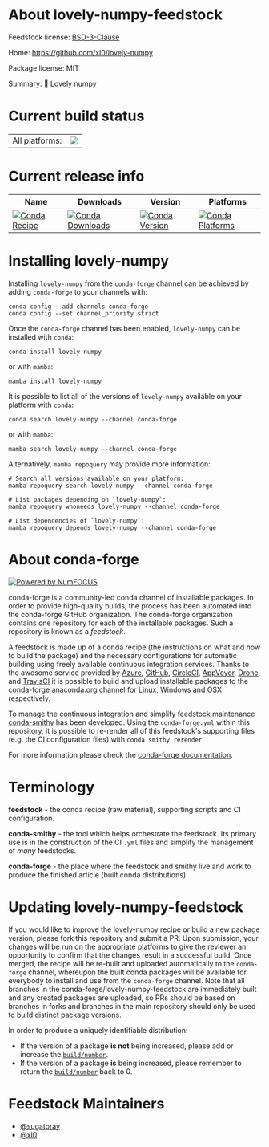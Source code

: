 About lovely-numpy-feedstock
============================

Feedstock license: [BSD-3-Clause](https://github.com/conda-forge/lovely-numpy-feedstock/blob/main/LICENSE.txt)

Home: https://github.com/xl0/lovely-numpy

Package license: MIT

Summary: 💟 Lovely numpy

Current build status
====================


<table><tr><td>All platforms:</td>
    <td>
      <a href="https://dev.azure.com/conda-forge/feedstock-builds/_build/latest?definitionId=18370&branchName=main">
        <img src="https://dev.azure.com/conda-forge/feedstock-builds/_apis/build/status/lovely-numpy-feedstock?branchName=main">
      </a>
    </td>
  </tr>
</table>

Current release info
====================

| Name | Downloads | Version | Platforms |
| --- | --- | --- | --- |
| [![Conda Recipe](https://img.shields.io/badge/recipe-lovely--numpy-green.svg)](https://anaconda.org/conda-forge/lovely-numpy) | [![Conda Downloads](https://img.shields.io/conda/dn/conda-forge/lovely-numpy.svg)](https://anaconda.org/conda-forge/lovely-numpy) | [![Conda Version](https://img.shields.io/conda/vn/conda-forge/lovely-numpy.svg)](https://anaconda.org/conda-forge/lovely-numpy) | [![Conda Platforms](https://img.shields.io/conda/pn/conda-forge/lovely-numpy.svg)](https://anaconda.org/conda-forge/lovely-numpy) |

Installing lovely-numpy
=======================

Installing `lovely-numpy` from the `conda-forge` channel can be achieved by adding `conda-forge` to your channels with:

```
conda config --add channels conda-forge
conda config --set channel_priority strict
```

Once the `conda-forge` channel has been enabled, `lovely-numpy` can be installed with `conda`:

```
conda install lovely-numpy
```

or with `mamba`:

```
mamba install lovely-numpy
```

It is possible to list all of the versions of `lovely-numpy` available on your platform with `conda`:

```
conda search lovely-numpy --channel conda-forge
```

or with `mamba`:

```
mamba search lovely-numpy --channel conda-forge
```

Alternatively, `mamba repoquery` may provide more information:

```
# Search all versions available on your platform:
mamba repoquery search lovely-numpy --channel conda-forge

# List packages depending on `lovely-numpy`:
mamba repoquery whoneeds lovely-numpy --channel conda-forge

# List dependencies of `lovely-numpy`:
mamba repoquery depends lovely-numpy --channel conda-forge
```


About conda-forge
=================

[![Powered by
NumFOCUS](https://img.shields.io/badge/powered%20by-NumFOCUS-orange.svg?style=flat&colorA=E1523D&colorB=007D8A)](https://numfocus.org)

conda-forge is a community-led conda channel of installable packages.
In order to provide high-quality builds, the process has been automated into the
conda-forge GitHub organization. The conda-forge organization contains one repository
for each of the installable packages. Such a repository is known as a *feedstock*.

A feedstock is made up of a conda recipe (the instructions on what and how to build
the package) and the necessary configurations for automatic building using freely
available continuous integration services. Thanks to the awesome service provided by
[Azure](https://azure.microsoft.com/en-us/services/devops/), [GitHub](https://github.com/),
[CircleCI](https://circleci.com/), [AppVeyor](https://www.appveyor.com/),
[Drone](https://cloud.drone.io/welcome), and [TravisCI](https://travis-ci.com/)
it is possible to build and upload installable packages to the
[conda-forge](https://anaconda.org/conda-forge) [anaconda.org](https://anaconda.org/)
channel for Linux, Windows and OSX respectively.

To manage the continuous integration and simplify feedstock maintenance
[conda-smithy](https://github.com/conda-forge/conda-smithy) has been developed.
Using the ``conda-forge.yml`` within this repository, it is possible to re-render all of
this feedstock's supporting files (e.g. the CI configuration files) with ``conda smithy rerender``.

For more information please check the [conda-forge documentation](https://conda-forge.org/docs/).

Terminology
===========

**feedstock** - the conda recipe (raw material), supporting scripts and CI configuration.

**conda-smithy** - the tool which helps orchestrate the feedstock.
                   Its primary use is in the construction of the CI ``.yml`` files
                   and simplify the management of *many* feedstocks.

**conda-forge** - the place where the feedstock and smithy live and work to
                  produce the finished article (built conda distributions)


Updating lovely-numpy-feedstock
===============================

If you would like to improve the lovely-numpy recipe or build a new
package version, please fork this repository and submit a PR. Upon submission,
your changes will be run on the appropriate platforms to give the reviewer an
opportunity to confirm that the changes result in a successful build. Once
merged, the recipe will be re-built and uploaded automatically to the
`conda-forge` channel, whereupon the built conda packages will be available for
everybody to install and use from the `conda-forge` channel.
Note that all branches in the conda-forge/lovely-numpy-feedstock are
immediately built and any created packages are uploaded, so PRs should be based
on branches in forks and branches in the main repository should only be used to
build distinct package versions.

In order to produce a uniquely identifiable distribution:
 * If the version of a package **is not** being increased, please add or increase
   the [``build/number``](https://docs.conda.io/projects/conda-build/en/latest/resources/define-metadata.html#build-number-and-string).
 * If the version of a package **is** being increased, please remember to return
   the [``build/number``](https://docs.conda.io/projects/conda-build/en/latest/resources/define-metadata.html#build-number-and-string)
   back to 0.

Feedstock Maintainers
=====================

* [@sugatoray](https://github.com/sugatoray/)
* [@xl0](https://github.com/xl0/)

